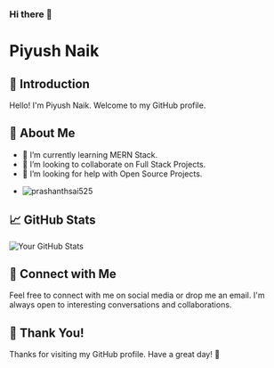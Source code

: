 ### Hi there 👋

# Piyush Naik

## 👋 Introduction
Hello! I'm Piyush Naik. Welcome to my GitHub profile.

## 🚀 About Me
- 🌱 I’m currently learning MERN Stack.
- 👯 I’m looking to collaborate on Full Stack Projects.
- 🤔 I’m looking for help with Open Source Projects.
- <p align="left"> <img src="https://komarev.com/ghpvc/?username=Goldenbook27&label=Profile%20views&color=0e75b6&style=flat" alt="prashanthsai525" /> </p>


## 📈 GitHub Stats
![Your GitHub Stats](https://github-readme-stats.vercel.app/api?username=Goldenbook27&show_icons=true&hide=contribs,prs)

## 🤝 Connect with Me
Feel free to connect with me on social media or drop me an email. I'm always open to interesting conversations and collaborations.

## 🎉 Thank You!
Thanks for visiting my GitHub profile. Have a great day! 👋
